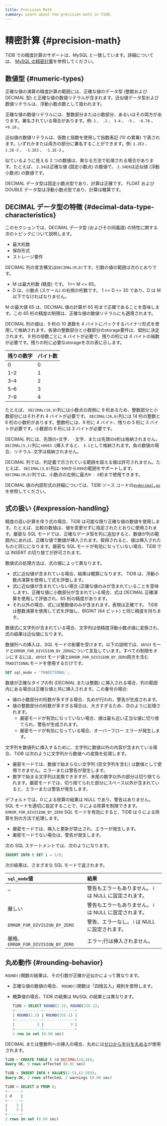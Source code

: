 ```yaml
---
title: Precision Math
summary: Learn about the precision math in TiDB.
---
```


# 精密計算 {#precision-math}

TiDB での精度計算のサポートは、MySQL と一致しています。詳細については、 [MySQL の精密計算](https://dev.mysql.com/doc/refman/5.7/en/precision-math.html)を参照してください。

## 数値型 {#numeric-types}

正確な値の演算の精度計算の範囲には、正確な値のデータ型 (整数および DECIMAL 型) と正確な値の数値リテラルが含まれます。近似値データ型および数値リテラルは、浮動小数点数として扱われます。

正確な値の数値リテラルには、整数部分または小数部分、あるいはその両方があります。署名されている場合があります。例: `1` 、 `.2` 、 `3.4` 、 `-5` 、 `-6.78` 、 `+9.10` 。

近似値の数値リテラルは、仮数と指数を使用して指数表記 (10 の累乗) で表されます。いずれかまたは両方の部分に署名することができます。例: `1.2E3` 、 `1.2E-3` 、 `-1.2E3` 、 `-1.2E-3` 。

似ているように見える 2 つの数値は、異なる方法で処理される場合があります。たとえば、 `2.34`は正確な値 (固定小数点) の数値で、 `2.34E0`は近似値 (浮動小数点) の数値です。

DECIMAL データ型は固定小数点型であり、計算は正確です。 FLOAT および DOUBLE データ型は浮動小数点型であり、計算は概算です。

## DECIMAL データ型の特徴 {#decimal-data-type-characteristics}

このセクションでは、DECIMAL データ型 (およびその同義語) の特性に関する次のトピックについて説明します。

-   最大桁数
-   保存形式
-   ストレージ要件

DECIMAL 列の宣言構文は`DECIMAL(M,D)`です。引数の値の範囲は次のとおりです。

-   M は最大桁数 (精度) です。 1&lt;= M &lt;= 65。
-   D は、小数点 (スケール) の右側の桁数です。 1 &lt;= D &lt;= 30 であり、D は M 以下でなければなりません。

M の最大値 65 は、DECIMAL 値の計算が 65 桁まで正確であることを意味します。この 65 桁の精度の制限は、正確な値の数値リテラルにも適用されます。

DECIMAL 列の値は、9 桁の 10 進数を 4 バイトにパックするバイナリ形式を使用して格納されます。各値の整数部分と小数部分のstorage要件は、個別に決定されます。 9 桁の倍数ごとに 4 バイトが必要で、残りの桁には 4 バイトの端数が必要です。残りの桁に必要なstorageを次の表に示します。

| 残りの数字 | バイト数 |
| ----- | ---- |
| 0     | 0    |
| 1–2   | 1    |
| 3–4   | 2    |
| 5–6   | 3    |
| 7–9   | 4    |

たとえば、 `DECIMAL(18,9)`列には小数点の両側に 9 桁あるため、整数部分と小数部分にはそれぞれ 4 バイトが必要です。 `DECIMAL(20,6)`列には 14 桁の整数と 6 桁の小数桁があります。整数桁には、9 桁に 4 バイト、残りの 5 桁に 3 バイトが必要です。小数部の 6 桁には 3 バイトが必要です。

DECIMAL 列には、先頭の`+`文字、 `-`文字、または先頭の`0`桁は格納されません。 `DECIMAL(5,1)`列に`+0003.1`挿入すると、 `3.1`として格納されます。負の数値の場合、リテラル`-`文字は格納されません。

DECIMAL 列では、列定義で示されている範囲を超える値は許可されません。たとえば、 `DECIMAL(3,0)`列は`-999`から`999`の範囲をサポートします。 `DECIMAL(M,D)`列では、小数点の左側に最大`M - D`桁まで使用できます。

DECIMAL 値の内部形式の詳細については、TiDB ソース コードの[`mydecimal.go`](https://github.com/pingcap/tidb/blob/master/types/mydecimal.go)を参照してください。

## 式の扱い {#expression-handling}

精度の高い計算を伴う式の場合、TiDB は可能な限り正確な値の数値を使用します。たとえば、比較の数値は、値を変更せずに指定されたとおりに使用されます。厳密な SQL モードでは、正確なデータ型を列に追加すると、数値が列の範囲内にあれば、正確な値で数値が挿入されます。取得されると、値は挿入されたものと同じになります。厳密な SQL モードが有効になっていない場合、TiDB では INSERT の切り捨てが許可されます。

数値式の処理方法は、式の値によって異なります。

-   式に近似値が含まれている場合、結果は概算になります。 TiDB は、浮動小数点演算を使用して式を評価します。
-   式に近似値が含まれていない場合 (正確な値のみが含まれていることを意味します)、正確な値に小数部分が含まれている場合、式は DECIMAL 正確演算を使用して評価され、65 桁の精度があります。
-   それ以外の場合、式には整数値のみが含まれます。表現は正確です。 TiDB は整数演算を使用して式を評価し、BIGINT (64 ビット) と同じ精度を持ちます。

数値式に文字列が含まれている場合、文字列は倍精度浮動小数点値に変換され、式の結果は近似値になります。

数値列への挿入は、SQL モードの影響を受けます。以下の説明では、strict モードと`ERROR_FOR_DIVISION_BY_ZERO`について言及しています。すべての制限をオンにするには、strict モード値と`ERROR_FOR_DIVISION_BY_ZERO`両方を含む`TRADITIONAL`モードを使用するだけです。

```sql
SET sql_mode = 'TRADITIONAL`;
```

数値が正確なタイプの列 (DECIMAL または整数) に挿入される場合、列の範囲内にある場合は正確な値と共に挿入されます。この番号の場合:

-   値の小数部分の桁数が多すぎる場合、丸めが行われ、警告が生成されます。
-   値の整数部分の桁数が多すぎる場合は、大きすぎるため、次のように処理されます。
    -   厳密モードが有効になっていない場合、値は最も近い正当な値に切り捨てられ、警告が生成されます。
    -   厳密モードが有効になっている場合、オーバーフロー エラーが発生します。

文字列を数値列に挿入するために、文字列に数値以外の内容が含まれている場合、TiDB は次のように文字列から数値への変換を処理します。

-   厳密モードでは、数値で始まらない文字列 (空文字列を含む) は数値として使用できません。エラーまたは警告が発生します。
-   数字で始まる文字列は変換できますが、末尾の数字以外の部分は切り捨てられます。厳密モードでは、切り捨てられた部分にスペース以外が含まれていると、エラーまたは警告が発生します。

デフォルトでは、0 による除算の結果は NULL であり、警告はありません。 SQL モードを適切に設定することで、0 による除算を制限できます。 `ERROR_FOR_DIVISION_BY_ZERO` SQL モードを有効にすると、TiDB は 0 による除算を別の方法で処理します。

-   厳密モードでは、挿入と更新が禁止され、エラーが発生します。
-   厳密モードでない場合は、警告が発生します。

次の SQL ステートメントでは、次のようになります。

```sql
INSERT INTO t SET i = 1/0;
```

次の結果は、さまざまな SQL モードで返されます。

| `sql_mode`値                      | 結果                              |
| :------------------------------- | :------------------------------ |
| &#39;&#39;                       | 警告もエラーもありません。 i は NULL に設定されます。 |
| 厳しい                              | 警告もエラーもありません。 i は NULL に設定されます。 |
| `ERROR_FOR_DIVISION_BY_ZERO`     | 警告、エラーなし。 i は NULL に設定されます。     |
| 厳格、 `ERROR_FOR_DIVISION_BY_ZERO` | エラー;行は挿入されません。                  |

## 丸め動作 {#rounding-behavior}

`ROUND()`関数の結果は、その引数が正確か近似かによって異なります。

-   正確な値の数値の場合、 `ROUND()`関数は「四捨五入」規則を使用します。
-   概算値の場合、TiDB の結果は MySQL の結果とは異なります。

    ```sql
    TiDB > SELECT ROUND(2.5), ROUND(25E-1);
    +------------+--------------+
    | ROUND(2.5) | ROUND(25E-1) |
    +------------+--------------+
    |          3 |            3 |
    +------------+--------------+
    1 row in set (0.00 sec)
    ```

DECIMAL または整数列への挿入の場合、丸めには[ゼロから半分を丸める](https://en.wikipedia.org/wiki/Rounding#Round_half_away_from_zero)が使用されます。

```sql
TiDB > CREATE TABLE t (d DECIMAL(10,0));
Query OK, 0 rows affected (0.01 sec)

TiDB > INSERT INTO t VALUES(2.5),(2.5E0);
Query OK, 2 rows affected, 2 warnings (0.00 sec)

TiDB > SELECT d FROM t;
+------+
| d    |
+------+
|    3 |
|    3 |
+------+
2 rows in set (0.00 sec)
```
